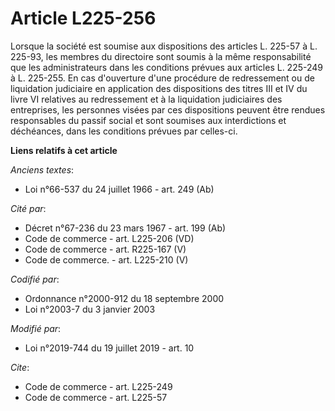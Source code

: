 # Article L225-256

Lorsque la société est soumise aux dispositions des articles L. 225-57 à L. 225-93, les membres du directoire sont soumis à
la même responsabilité que les administrateurs dans les conditions prévues aux articles L. 225-249 à L. 225-255. En cas
d'ouverture d'une procédure de redressement ou de liquidation judiciaire en application des dispositions des titres III et IV
du livre VI relatives au redressement et à la liquidation judiciaires des entreprises, les personnes visées par ces
dispositions peuvent être rendues responsables du passif social et sont soumises aux interdictions et déchéances, dans les
conditions prévues par celles-ci.

**Liens relatifs à cet article**

_Anciens textes_:

  - Loi n°66-537 du 24 juillet 1966 - art. 249 (Ab)

_Cité par_:

  - Décret n°67-236 du 23 mars 1967 - art. 199 (Ab)
  - Code de commerce - art. L225-206 (VD)
  - Code de commerce - art. R225-167 (V)
  - Code de commerce. - art. L225-210 (V)

_Codifié par_:

  - Ordonnance n°2000-912 du 18 septembre 2000
  - Loi n°2003-7 du 3 janvier 2003

_Modifié par_:

  - Loi n°2019-744 du 19 juillet 2019 - art. 10

_Cite_:

  - Code de commerce - art. L225-249
  - Code de commerce - art. L225-57
